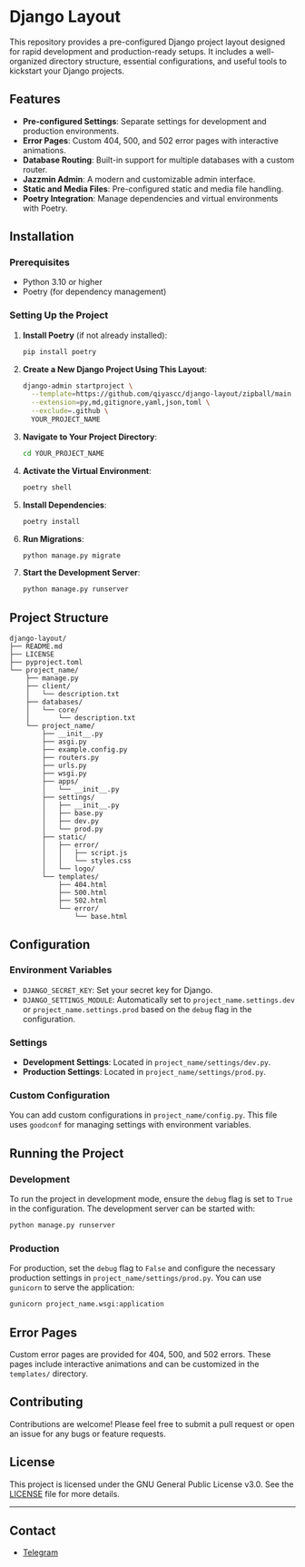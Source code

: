 # Django Layout

This repository provides a pre-configured Django project layout designed for rapid development and production-ready setups. It includes a well-organized directory structure, essential configurations, and useful tools to kickstart your Django projects.

## Features

- **Pre-configured Settings**: Separate settings for development and production environments.
- **Error Pages**: Custom 404, 500, and 502 error pages with interactive animations.
- **Database Routing**: Built-in support for multiple databases with a custom router.
- **Jazzmin Admin**: A modern and customizable admin interface.
- **Static and Media Files**: Pre-configured static and media file handling.
- **Poetry Integration**: Manage dependencies and virtual environments with Poetry.

## Installation

### Prerequisites

- Python 3.10 or higher
- Poetry (for dependency management)

### Setting Up the Project

1. **Install Poetry** (if not already installed):

   ```bash
   pip install poetry
   ```

2. **Create a New Django Project Using This Layout**:

   ```bash
   django-admin startproject \
     --template=https://github.com/qiyascc/django-layout/zipball/main \
     --extension=py,md,gitignore,yaml,json,toml \
     --exclude=.github \
     YOUR_PROJECT_NAME
   ```

3. **Navigate to Your Project Directory**:

   ```bash
   cd YOUR_PROJECT_NAME
   ```

4. **Activate the Virtual Environment**:

   ```bash
   poetry shell
   ```

5. **Install Dependencies**:

   ```bash
   poetry install
   ```

6. **Run Migrations**:

   ```bash
   python manage.py migrate
   ```

7. **Start the Development Server**:

   ```bash
   python manage.py runserver
   ```

## Project Structure

```
django-layout/
├── README.md
├── LICENSE
├── pyproject.toml
└── project_name/
    ├── manage.py
    ├── client/
    │   └── description.txt
    ├── databases/
    │   └── core/
    │       └── description.txt
    └── project_name/
        ├── __init__.py
        ├── asgi.py
        ├── example.config.py
        ├── routers.py
        ├── urls.py
        ├── wsgi.py
        ├── apps/
        │   └── __init__.py
        ├── settings/
        │   ├── __init__.py
        │   ├── base.py
        │   ├── dev.py
        │   └── prod.py
        ├── static/
        │   ├── error/
        │   │   ├── script.js
        │   │   └── styles.css
        │   └── logo/
        └── templates/
            ├── 404.html
            ├── 500.html
            ├── 502.html
            └── error/
                └── base.html
```

## Configuration

### Environment Variables

- `DJANGO_SECRET_KEY`: Set your secret key for Django.
- `DJANGO_SETTINGS_MODULE`: Automatically set to `project_name.settings.dev` or `project_name.settings.prod` based on the `debug` flag in the configuration.

### Settings

- **Development Settings**: Located in `project_name/settings/dev.py`.
- **Production Settings**: Located in `project_name/settings/prod.py`.

### Custom Configuration

You can add custom configurations in `project_name/config.py`. This file uses `goodconf` for managing settings with environment variables.

## Running the Project

### Development

To run the project in development mode, ensure the `debug` flag is set to `True` in the configuration. The development server can be started with:

```bash
python manage.py runserver
```

### Production

For production, set the `debug` flag to `False` and configure the necessary production settings in `project_name/settings/prod.py`. You can use `gunicorn` to serve the application:

```bash
gunicorn project_name.wsgi:application
```

## Error Pages

Custom error pages are provided for 404, 500, and 502 errors. These pages include interactive animations and can be customized in the `templates/` directory.

## Contributing

Contributions are welcome! Please feel free to submit a pull request or open an issue for any bugs or feature requests.

## License

This project is licensed under the GNU General Public License v3.0. See the [LICENSE](LICENSE) file for more details.

---
## Contact
- [Telegram](https://t.me/qiyascc)
